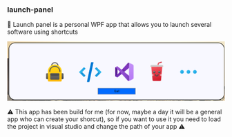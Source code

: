 ### launch-panel
<p align="center">
<p>🚀 Launch panel is a personal WPF app that allows you to launch several software using shortcuts </p>
<img src="https://raw.githubusercontent.com/arayreth/launch-panel/main/readme/img/main_menu.png">
</p>
⚠️ This app has been build for me (for now, maybe a day it will be a general app who can create your shorcut), so if you want to use it you need to load the project in visual studio and change the path of your app ⚠️
